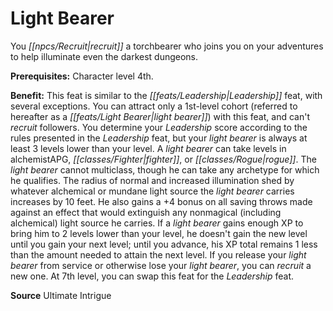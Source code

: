 ﻿---
cssclass: [feats]

---
# Light Bearer

You _[[npcs/Recruit|recruit]]_ a torchbearer who joins you on your adventures to help illuminate even the darkest dungeons.

**Prerequisites:** Character level 4th.

**Benefit:** This feat is similar to the _[[feats/Leadership|Leadership]]_ feat, with several exceptions. You can attract only a 1st-level cohort (referred to hereafter as a _[[feats/Light Bearer|light bearer]]_) with this feat, and can't _recruit_ followers. You determine your _Leadership_ score according to the rules presented in the _Leadership_ feat, but your _light bearer_ is always at least 3 levels lower than your level. A _light bearer_ can take levels in alchemistAPG, _[[classes/Fighter|fighter]]_, or _[[classes/Rogue|rogue]]_. The _light bearer_ cannot multiclass, though he can take any archetype for which he qualifies. The radius of normal and increased illumination shed by whatever alchemical or mundane light source the _light bearer_ carries increases by 10 feet. He also gains a +4 bonus on all saving throws made against an effect that would extinguish any nonmagical (including alchemical) light source he carries. If a _light bearer_ gains enough XP to bring him to 2 levels lower than your level, he doesn't gain the new level until you gain your next level; until you advance, his XP total remains 1 less than the amount needed to attain the next level. If you release your _light bearer_ from service or otherwise lose your _light bearer_, you can _recruit_ a new one. At 7th level, you can swap this feat for the _Leadership_ feat.

**Source** Ultimate Intrigue
